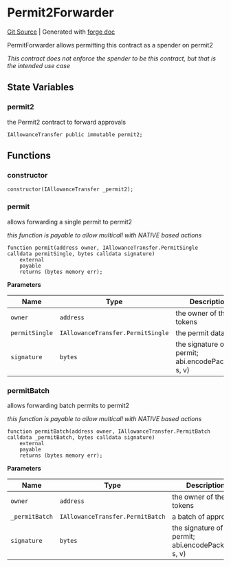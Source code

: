 # Permit2Forwarder
[Git Source](https://github.com/Uniswap/v4-periphery/blob/47e3c30ae8a0d7c086bf3e41bd0e7e3a854e280b/src/base/Permit2Forwarder.sol)
| Generated with [forge doc](https://book.getfoundry.sh/reference/forge/forge-doc)

PermitForwarder allows permitting this contract as a spender on permit2

*This contract does not enforce the spender to be this contract, but that is the intended use case*


## State Variables
### permit2
the Permit2 contract to forward approvals


```solidity
IAllowanceTransfer public immutable permit2;
```


## Functions
### constructor


```solidity
constructor(IAllowanceTransfer _permit2);
```

### permit

allows forwarding a single permit to permit2

*this function is payable to allow multicall with NATIVE based actions*


```solidity
function permit(address owner, IAllowanceTransfer.PermitSingle calldata permitSingle, bytes calldata signature)
    external
    payable
    returns (bytes memory err);
```
**Parameters**

|Name|Type|Description|
|----|----|-----------|
|`owner`|`address`|the owner of the tokens|
|`permitSingle`|`IAllowanceTransfer.PermitSingle`|the permit data|
|`signature`|`bytes`|the signature of the permit; abi.encodePacked(r, s, v)|


### permitBatch

allows forwarding batch permits to permit2

*this function is payable to allow multicall with NATIVE based actions*


```solidity
function permitBatch(address owner, IAllowanceTransfer.PermitBatch calldata _permitBatch, bytes calldata signature)
    external
    payable
    returns (bytes memory err);
```
**Parameters**

|Name|Type|Description|
|----|----|-----------|
|`owner`|`address`|the owner of the tokens|
|`_permitBatch`|`IAllowanceTransfer.PermitBatch`|a batch of approvals|
|`signature`|`bytes`|the signature of the permit; abi.encodePacked(r, s, v)|


